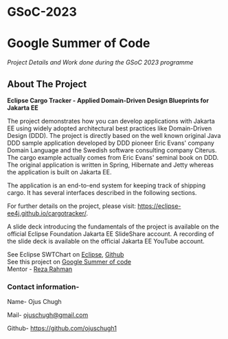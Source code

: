 # GSoC-2023
# Google Summer of Code
*Project Details and Work done during the GSoC 2023 programme*

## About The Project

**Eclipse Cargo Tracker - Applied Domain-Driven Design Blueprints for Jakarta EE**

The project demonstrates how you can develop applications with Jakarta EE using widely adopted architectural best practices like Domain-Driven Design (DDD). The project is directly based on the well known original Java DDD sample application developed by DDD pioneer Eric Evans' company Domain Language and the Swedish software consulting company Citerus. The cargo example actually comes from Eric Evans' seminal book on DDD. The original application is written in Spring, Hibernate and Jetty whereas the application is built on Jakarta EE.

The application is an end-to-end system for keeping track of shipping cargo. It has several interfaces described in the following sections.

For further details on the project, please visit: https://eclipse-ee4j.github.io/cargotracker/.

A slide deck introducing the fundamentals of the project is available on the official Eclipse Foundation Jakarta EE SlideShare account. A recording of the slide deck is available on the official Jakarta EE YouTube account.

See Eclipse SWTChart on [Eclipse](https://projects.eclipse.org/projects/ee4j.cargotracker), [Github](https://github.com/eclipse-ee4j/cargotracker)  
See this project on [Google Summer of code](https://summerofcode.withgoogle.com/projects/#5104569337511936)  
Mentor - [Reza Rahman](https://github.com/m-reza-rahman)





### Contact information-<br> 

Name- Ojus Chugh <br>

Mail- ojuschugh@gmail.com <br>

Github- https://github.com/ojuschugh1
